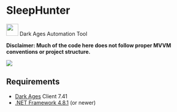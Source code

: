 
# SleepHunter
<img src="SleepHunter/SleepHunter.ico" width=32 height=32/>
Dark Ages Automation Tool

**Disclaimer: Much of the code here does not follow proper MVVM conventions or project structure.**

<img src="Screenshots/About-1.5.0.PNG"/>


## Requirements
- [Dark Ages](http://www.darkages.com) Client 7.41
- [.NET Framework 4.8.1](https://dotnet.microsoft.com/en-us/download/dotnet-framework/net481) (or newer)


